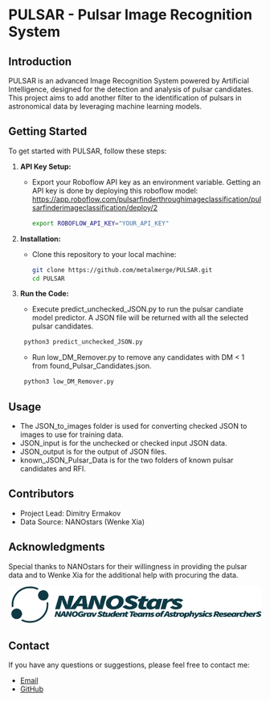 # PULSAR - Pulsar Image Recognition System

## Introduction

PULSAR is an advanced Image Recognition System powered by Artificial Intelligence, designed for the detection and analysis of pulsar candidates. This project aims to add another filter to the identification of pulsars in astronomical data by leveraging machine learning models.

## Getting Started

To get started with PULSAR, follow these steps:

1. **API Key Setup:**
   - Export your Roboflow API key as an environment variable. Getting an API key is done by deploying this roboflow model: <https://app.roboflow.com/pulsarfinderthroughimageclassification/pulsarfinderimageclassification/deploy/2>

     ```bash
     export ROBOFLOW_API_KEY="YOUR_API_KEY"
     ```

2. **Installation:**
   - Clone this repository to your local machine:

     ```bash
     git clone https://github.com/metalmerge/PULSAR.git
     cd PULSAR
     ```

3. **Run the Code:**
   - Execute predict_unchecked_JSON.py to run the pulsar candiate model predictor. A JSON file will be returned with all the selected pulsar candidates.
  
    ```bash
     python3 predict_unchecked_JSON.py
     ```

   - Run low_DM_Remover.py to remove any candidates with DM < 1 from found_Pulsar_Candidates.json.

    ```bash
     python3 low_DM_Remover.py
     ```

## Usage

- The JSON_to_images folder is used for converting checked JSON to images to use for training data.
- JSON_input is for the unchecked or checked input JSON data.
- JSON_output is for the output of JSON files.
- known_JSON_Pulsar_Data is for the two folders of known pulsar candidates and RFI.

## Contributors

- Project Lead: Dimitry Ermakov
- Data Source: NANOstars (Wenke Xia)

## Acknowledgments

Special thanks to NANOstars for their willingness in providing the pulsar data and to Wenke Xia for the additional help with procuring the data.

![NANOstars](images/NANOstars.png)

## Contact

If you have any questions or suggestions, please feel free to contact me:

- [Email](ermakovd06@gmail.com)
- [GitHub](https://github.com/metalmerge)

